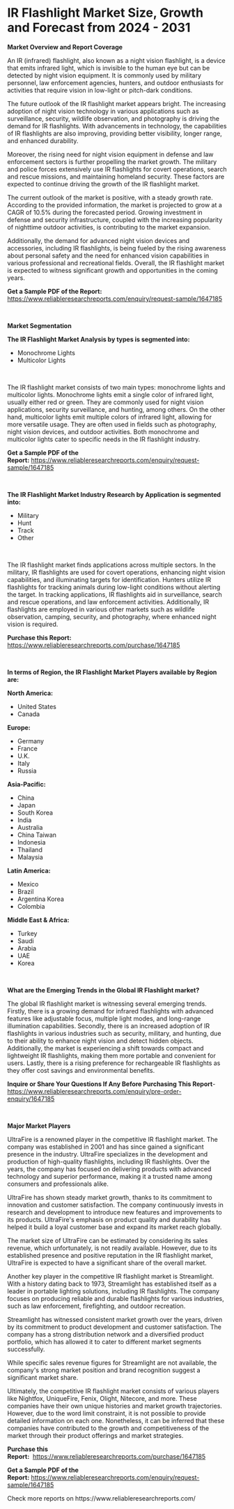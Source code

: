 <p><h1>IR Flashlight Market Size, Growth and Forecast from 2024 - 2031</h1></p><p><strong>Market Overview and Report Coverage</strong></p>
<p><p>An IR (infrared) flashlight, also known as a night vision flashlight, is a device that emits infrared light, which is invisible to the human eye but can be detected by night vision equipment. It is commonly used by military personnel, law enforcement agencies, hunters, and outdoor enthusiasts for activities that require vision in low-light or pitch-dark conditions.</p><p>The future outlook of the IR flashlight market appears bright. The increasing adoption of night vision technology in various applications such as surveillance, security, wildlife observation, and photography is driving the demand for IR flashlights. With advancements in technology, the capabilities of IR flashlights are also improving, providing better visibility, longer range, and enhanced durability.</p><p>Moreover, the rising need for night vision equipment in defense and law enforcement sectors is further propelling the market growth. The military and police forces extensively use IR flashlights for covert operations, search and rescue missions, and maintaining homeland security. These factors are expected to continue driving the growth of the IR flashlight market.</p><p>The current outlook of the market is positive, with a steady growth rate. According to the provided information, the market is projected to grow at a CAGR of 10.5% during the forecasted period. Growing investment in defense and security infrastructure, coupled with the increasing popularity of nighttime outdoor activities, is contributing to the market expansion.</p><p>Additionally, the demand for advanced night vision devices and accessories, including IR flashlights, is being fueled by the rising awareness about personal safety and the need for enhanced vision capabilities in various professional and recreational fields. Overall, the IR flashlight market is expected to witness significant growth and opportunities in the coming years.</p></p>
<p><strong>Get a Sample PDF of the Report:</strong> <a href="https://www.reliableresearchreports.com/enquiry/request-sample/1647185">https://www.reliableresearchreports.com/enquiry/request-sample/1647185</a></p>
<p>&nbsp;</p>
<p><strong>Market Segmentation</strong></p>
<p><strong>The IR Flashlight Market Analysis by types is segmented into:</strong></p>
<p><ul><li>Monochrome Lights</li><li>Multicolor Lights</li></ul></p>
<p>&nbsp;</p>
<p><p>The IR flashlight market consists of two main types: monochrome lights and multicolor lights. Monochrome lights emit a single color of infrared light, usually either red or green. They are commonly used for night vision applications, security surveillance, and hunting, among others. On the other hand, multicolor lights emit multiple colors of infrared light, allowing for more versatile usage. They are often used in fields such as photography, night vision devices, and outdoor activities. Both monochrome and multicolor lights cater to specific needs in the IR flashlight industry.</p></p>
<p><strong>Get a Sample PDF of the Report:</strong>&nbsp;<a href="https://www.reliableresearchreports.com/enquiry/request-sample/1647185">https://www.reliableresearchreports.com/enquiry/request-sample/1647185</a></p>
<p>&nbsp;</p>
<p><strong>The IR Flashlight Market Industry Research by Application is segmented into:</strong></p>
<p><ul><li>Military</li><li>Hunt</li><li>Track</li><li>Other</li></ul></p>
<p>&nbsp;</p>
<p><p>The IR flashlight market finds applications across multiple sectors. In the military, IR flashlights are used for covert operations, enhancing night vision capabilities, and illuminating targets for identification. Hunters utilize IR flashlights for tracking animals during low-light conditions without alerting the target. In tracking applications, IR flashlights aid in surveillance, search and rescue operations, and law enforcement activities. Additionally, IR flashlights are employed in various other markets such as wildlife observation, camping, security, and photography, where enhanced night vision is required.</p></p>
<p><strong>Purchase this Report:</strong>&nbsp; <a href="https://www.reliableresearchreports.com/purchase/1647185">https://www.reliableresearchreports.com/purchase/1647185</a></p>
<p>&nbsp;</p>
<p><strong>In terms of Region, the IR Flashlight Market Players available by Region are:</strong></p>
<p>
    <p> <strong> North America: </strong>
        <ul>
            <li>United States</li>
            <li>Canada</li>
        </ul>
        </p> 
    <p> <strong> Europe: </strong>
        <ul>
            <li>Germany</li>
            <li>France</li>
            <li>U.K.</li>
            <li>Italy</li>
            <li>Russia</li>
        </ul>
        </p> 
    <p> <strong> Asia-Pacific: </strong>
        <ul>
            <li>China</li>
            <li>Japan</li>
            <li>South Korea</li>
            <li>India</li>
            <li>Australia</li>
            <li>China Taiwan</li>
            <li>Indonesia</li>
            <li>Thailand</li>
            <li>Malaysia</li>
        </ul>
        </p> 
    <p> <strong> Latin America: </strong>
        <ul>
            <li>Mexico</li>
            <li>Brazil</li>
            <li>Argentina Korea</li>
            <li>Colombia</li>
        </ul>
        </p> 
    <p> <strong> Middle East & Africa: </strong>
        <ul>
            <li>Turkey</li>
            <li>Saudi</li>
            <li>Arabia</li>
            <li>UAE</li>
            <li>Korea</li>
        </ul>
    </p>
    </p>
<p>&nbsp;</p>
<p><strong>What are the Emerging Trends in the Global IR Flashlight market?</strong></p>
<p><p>The global IR flashlight market is witnessing several emerging trends. Firstly, there is a growing demand for infrared flashlights with advanced features like adjustable focus, multiple light modes, and long-range illumination capabilities. Secondly, there is an increased adoption of IR flashlights in various industries such as security, military, and hunting, due to their ability to enhance night vision and detect hidden objects. Additionally, the market is experiencing a shift towards compact and lightweight IR flashlights, making them more portable and convenient for users. Lastly, there is a rising preference for rechargeable IR flashlights as they offer cost savings and environmental benefits.</p></p>
<p><strong>Inquire or Share Your Questions If Any Before Purchasing This Report</strong>- <a href="https://www.reliableresearchreports.com/enquiry/pre-order-enquiry/1647185">https://www.reliableresearchreports.com/enquiry/pre-order-enquiry/1647185</a></p>
<p>&nbsp;</p>
<p><strong>Major Market Players</strong></p>
<p><p>UltraFire is a renowned player in the competitive IR flashlight market. The company was established in 2001 and has since gained a significant presence in the industry. UltraFire specializes in the development and production of high-quality flashlights, including IR flashlights. Over the years, the company has focused on delivering products with advanced technology and superior performance, making it a trusted name among consumers and professionals alike.</p><p>UltraFire has shown steady market growth, thanks to its commitment to innovation and customer satisfaction. The company continuously invests in research and development to introduce new features and improvements to its products. UltraFire's emphasis on product quality and durability has helped it build a loyal customer base and expand its market reach globally.</p><p>The market size of UltraFire can be estimated by considering its sales revenue, which unfortunately, is not readily available. However, due to its established presence and positive reputation in the IR flashlight market, UltraFire is expected to have a significant share of the overall market.</p><p>Another key player in the competitive IR flashlight market is Streamlight. With a history dating back to 1973, Streamlight has established itself as a leader in portable lighting solutions, including IR flashlights. The company focuses on producing reliable and durable flashlights for various industries, such as law enforcement, firefighting, and outdoor recreation.</p><p>Streamlight has witnessed consistent market growth over the years, driven by its commitment to product development and customer satisfaction. The company has a strong distribution network and a diversified product portfolio, which has allowed it to cater to different market segments successfully.</p><p>While specific sales revenue figures for Streamlight are not available, the company's strong market position and brand recognition suggest a significant market share.</p><p>Ultimately, the competitive IR flashlight market consists of various players like Nightfox, UniqueFire, Fenix, Olight, Nitecore, and more. These companies have their own unique histories and market growth trajectories. However, due to the word limit constraint, it is not possible to provide detailed information on each one. Nonetheless, it can be inferred that these companies have contributed to the growth and competitiveness of the market through their product offerings and market strategies.</p></p>
<p><strong>Purchase this Report:</strong>&nbsp;&nbsp;<a href="https://www.reliableresearchreports.com/purchase/1647185">https://www.reliableresearchreports.com/purchase/1647185</a></p>
<p></p>
<p><strong>Get a Sample PDF of the Report:</strong>&nbsp;<a href="https://www.reliableresearchreports.com/enquiry/request-sample/1647185">https://www.reliableresearchreports.com/enquiry/request-sample/1647185</a></p>
<p>Check more reports on https://www.reliableresearchreports.com/</p>